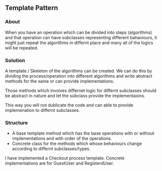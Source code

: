 ## Template Pattern

### About
When you have an operation which can be divided into steps (algorithms) and that operation can have subclasses representing different bahaviours, it might just repeat the algorithms in differnt place and many all of the logics will be repeated.

### Solution
A template / Skeleton of the algorithms can be created. We can do this by dividing the process/operation into different algorithms and write abstract methods for the same or can provide implementations.

Those methods which involves differnet logic for differnt subclasses should be abstract in nature and let the subclass provide the implementaions.

This way you will not dublicate the code and can able to provide implemenation to differnt subclasses.


### Structure

- A base template method which has the base operations with or without implementations and with order of the operations.
- Concrete class for the methods which whose behaviours change according to differnt subclasses/types.


I have implemented a Checkout process template. Concrete implementations are for GuestUser and RegisterdUser.
